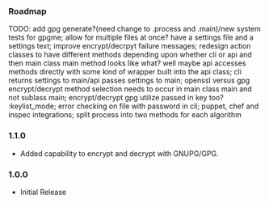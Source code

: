 ### Roadmap
TODO: add gpg generate?(need change to .process and .main)/new system tests for gpgme; allow for multiple files at once? have a settings file and a settings text; improve encrypt/decrpyt failure messages; redesign action classes to have different methods depending upon whether cli or api and then main class main method looks like what? well maybe api accesses methods directly with some kind of wrapper built into the api class; cli returns settings to main/api passes settings to main; openssl versus gpg encrypt/decrypt method selection needs to occur in main class main and not sublass main; encrypt/decrypt gpg utilize passed in key too? :keylist_mode; error checking on file with password in cli; puppet, chef and inspec integrations; split process into two methods for each algorithm

### 1.1.0
- Added capability to encrypt and decrypt with GNUPG/GPG.

### 1.0.0
- Initial Release

